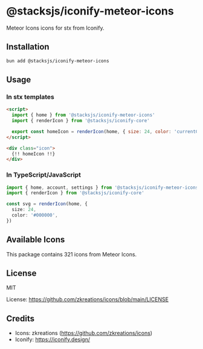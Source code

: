# @stacksjs/iconify-meteor-icons

Meteor Icons icons for stx from Iconify.

## Installation

```bash
bun add @stacksjs/iconify-meteor-icons
```

## Usage

### In stx templates

```html
<script>
  import { home } from '@stacksjs/iconify-meteor-icons'
  import { renderIcon } from '@stacksjs/iconify-core'

  export const homeIcon = renderIcon(home, { size: 24, color: 'currentColor' })
</script>

<div class="icon">
  {!! homeIcon !!}
</div>
```

### In TypeScript/JavaScript

```typescript
import { home, account, settings } from '@stacksjs/iconify-meteor-icons'
import { renderIcon } from '@stacksjs/iconify-core'

const svg = renderIcon(home, {
  size: 24,
  color: '#000000',
})
```

## Available Icons

This package contains 321 icons from Meteor Icons.

## License

MIT

License: https://github.com/zkreations/icons/blob/main/LICENSE

## Credits

- Icons: zkreations (https://github.com/zkreations/icons)
- Iconify: https://iconify.design/
